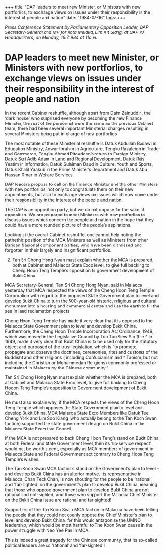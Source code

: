 +++ 
title: "DAP leaders to meet new Minister, or Ministers with new portforlios, to exchange views on issues under their responsibility in the interest of people and nation"
date: "1984-07-16"
tags:
+++

_Press Conference Statement by Parliamentary Opposition Leader, DAP Secretary-General and MP for Kota Melaka, Lim Kit Siang, at DAP PJ Headquarters, on Monday, 16.7.1984 at 11a.m._

# DAP leaders to meet new Minister, or Ministers with new portforlios, to exchange views on issues under their responsibility in the interest of people and nation

In the recent Cabinet reshuffle, although apart from Daim Zainuddin, the ‘dark house’ who surprised everyone by becoming the new Finance Minister, the rest of the personnel were the same as the previous Cabinet team, there had been several important Ministerial changes resulting in several Ministers being put in charge of new portforlios.</u>

The most notable of these Ministerial reshuffle is Datuk Abdullah Badawi in Education Ministry, Anwar Ibrahim in Agriculture, Tengku Razaleigh in Trade and Commerce, Tengku Ahmad Ritaudeen’s return to Foreign Ministry, Datuk Seri Adib Adam in Land and Regional Development, Datuk Rais Yeatim in Information, Datuk Sulaiman Daud in Culture, Youth and Sports, Datuk Khalil Yaakub in the Prime Minister’s Department and Datuk Abu Hassan Omar in Welfare Services.

DAP leaders propose to call on the Finance Minister and the other Ministers with new portforlios, not only to congratulate them on their new appointments, but also to exchange views on issues which now come under their responsibility in the interest of the people and nation.

The DAP is an opposition party, but we do not oppose for the sake of opposition. We are prepared to meet Ministers with new protforlios to discuss issues which concern the people and nation in the hope that they could have a more rounded picture of the people’s aspirations. 

Looking at the overall Cabinet reshuffle, one cannot help noting the pathethic position of the MCA Ministers as well as Ministers from other Barisan Nasional component parties, who have been dismissed and forgotten in their largely and insignificant portforlios.

2. Tan Sri Chong Hong Nyan must explain whether the MCA is prepared, both at Cabinet and Malacca State Exco level, to give full backing to Cheng Hoon Teng Temple’s opposition to government development of Bukit China 

MCA Secretary-General, Tan Sri Chong Hong Nyan, said in Malacca yesterday that MCA respected the views of the Cheng Hoon Teng Temple Corporation with regard to the proposed State Government plan to level and develop Bukit China to turn the 500-year-old historic, religious and cultural monument into a housing and commercial centre and use the earth to fill the sea in land reclamation projects.

Cheng Hoon Teng Temple has made it very clear that it is opposed to the Malacca State Government plan to level and develop Bukit China. Furthermore, the Cheng Hoon Temple Incorporation Act Ordinance, 1949, which was moved in the Legislative Council by Tun Tan Siew Sin (the ^ in 1949, made it very clear that Bukit China is to be used only for the statutory object and purposed of the trust legislation, which is “to promote, propagate and observe the doctrines, ceremonies, rites and customs of the Buddisht and other religions ( including Confucianism and ^ Taoism, but not including the Christian or Mohammedan Religions) commonly professed or maintained in Malacca by the Chinese community.”

Tan Sri Chong Hong Nyan must explain whether the MCA is prepared, both at Cabinet and Malacca State Exco level, to give full backing to Cheng Hooon Teng Temple’s opposition to Government development of Bukit China.

He must also explain why, if the MCA respects the views of the Cheng Hoon Teng Temple which opposes the State Government plan to level and develop Bukit China, MCA Malacca State Exco Members like Datuk Tee Cheng York and Lim Soo Kiang (who actually belong to the Tan Koon Swan faction) supported the state government design on Bukit China in the Malacca State Executive Council.

If the MCA is not prepared to back Cheng Hoon Teng’s stand on Bukit China at both Federal and State Government level, then its ‘lip-service respect’ would not be worth a cent, especially as MCA members of government in Malacca State and Federal Government act contrary to Cheng Hoon Teng Temple’s wishes.

The Tan Koon Swan MCA faction’s stand on the Government’s plan to level –and develop Bukit China has an ulterior motive. Its representative in Malacca, Chan Teck Chan, is now shouting for the people to be ‘rational’ and ‘far-sighted’ on the government’s plan to develop Bukit China, meaning that those who oppose government plan to develop Bukit China are not rational and not-sighted, and those who support the Malacca Chief Minister on the Bukit China issue are rational and far-sighted!

Supporters of the Tan Koon Swan MCA faction in Malacca have been telling the people that they could not openly oppose the Chief Minister’s plan to level and develop Bukit China, for this would antagonise the UMNO leadership, which would be most harmful to The Koon Swan cause in the power struggle with Neo Yee Pan in MCA.

This is indeed a great tragedy for the Chinese community, that its so-called political leaders are so ‘rational’ and ‘far-sighted’!
 
